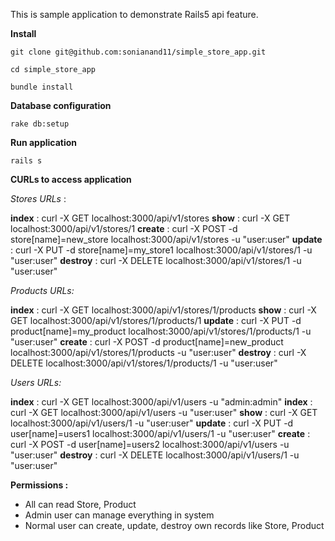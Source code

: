 This is sample application to demonstrate Rails5 api feature.

**Install**

    git clone git@github.com:sonianand11/simple_store_app.git

    cd simple_store_app

    bundle install

**Database configuration**

    rake db:setup

**Run application**

    rails s

**CURLs to access application**

*Stores URLs* :

**index** : curl -X GET localhost:3000/api/v1/stores
**show** : curl -X GET localhost:3000/api/v1/stores/1
**create** : curl -X POST -d store[name]=new_store localhost:3000/api/v1/stores -u "user:user"
**update** : curl -X PUT -d store[name]=my_store1 localhost:3000/api/v1/stores/1 -u "user:user"
**destroy** : curl -X DELETE localhost:3000/api/v1/stores/1 -u "user:user"

*Products URLs:*

**index** : curl -X GET localhost:3000/api/v1/stores/1/products
**show** : curl -X GET localhost:3000/api/v1/stores/1/products/1
**update** : curl -X PUT -d product[name]=my_product localhost:3000/api/v1/stores/1/products/1 -u "user:user"
**create** : curl -X POST -d product[name]=new_product localhost:3000/api/v1/stores/1/products -u "user:user"
**destroy** : curl -X DELETE localhost:3000/api/v1/stores/1/products/1 -u "user:user"

*Users URLs:*

**index** : curl -X GET localhost:3000/api/v1/users -u "admin:admin"
**index** : curl -X GET localhost:3000/api/v1/users -u "user:user"
**show** : curl -X GET localhost:3000/api/v1/users/1  -u "user:user"
**update** : curl -X PUT -d user[name]=users1 localhost:3000/api/v1/users/1 -u "user:user"
**create** : curl -X POST -d user[name]=users2 localhost:3000/api/v1/users -u "user:user"
**destroy** : curl -X DELETE localhost:3000/api/v1/users/1 -u "user:user"


**Permissions :** 

- All can read Store, Product
- Admin user can manage everything in system
- Normal user can create, update, destroy own records like Store, Product